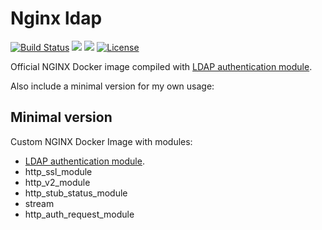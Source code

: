 # Nginx ldap
[![Build Status](https://travis-ci.org/pando85/docker-nginx-ldap.svg?branch=master)](https://travis-ci.org/pando85/docker-nginx-ldap) [![](https://images.microbadger.com/badges/image/pando85/docker-nginx-ldap.svg)](https://microbadger.com/images/pando85/nginx-ldap) [![](https://images.microbadger.com/badges/version/pando85/docker-nginx-ldap.svg)](https://microbadger.com/images/pando85/nginx-ldap) [![License](https://img.shields.io/github/license/mashape/apistatus.svg)](https://github.com/pando85/docker-nginx-ldap/blob/master/LICENSE)

Official NGINX Docker image compiled with [LDAP authentication module](https://github.com/kvspb/nginx-auth-ldap).

Also include a minimal version for my own usage:

## Minimal version

Custom NGINX Docker Image with modules:
- [LDAP authentication module](https://github.com/kvspb/nginx-auth-ldap).
- http_ssl_module
- http_v2_module
- http_stub_status_module
- stream
- http_auth_request_module
